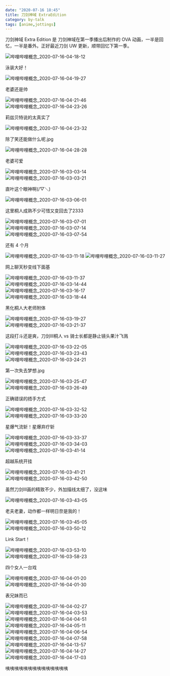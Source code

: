 ```yaml
---
date: "2020-07-16 18:45"
title: 刀剑神域 ExtraEdition
category: by-talk
tags: [anime,jottings]
---
```

刀剑神域 Extra Edition 是 刀剑神域在第一季播出后制作的 OVA 动画，一半是回忆，一半是番外。正好最近刀剑 UW 更新，顺带回忆下第一季。

<!-- more -->

![哔哩哔哩概念\_2020-07-16-04-18-12](//static.nykz.org/blog/images/2020-07-16/哔哩哔哩概念__2020-07-16-04-18-12.avif)

<p class="pic-comment">泳装大好！</p>

![哔哩哔哩概念\_2020-07-16-04-19-27](//static.nykz.org/blog/images/2020-07-16/哔哩哔哩概念__2020-07-16-04-19-27.avif)

<p class="pic-comment">老婆还是帅</p>

![哔哩哔哩概念\_2020-07-16-04-21-46](//static.nykz.org/blog/images/2020-07-16/哔哩哔哩概念__2020-07-16-04-21-46.avif)
![哔哩哔哩概念\_2020-07-16-04-23-26](//static.nykz.org/blog/images/2020-07-16/哔哩哔哩概念__2020-07-16-04-23-26.avif)

<p class="pic-comment">莉兹贝特说的太真实了</p>

![哔哩哔哩概念\_2020-07-16-04-23-32](//static.nykz.org/blog/images/2020-07-16/哔哩哔哩概念__2020-07-16-04-23-32.avif)

<p class="pic-comment">除了笑还能做什么呢.jpg</p>

![哔哩哔哩概念\_2020-07-16-04-28-28](//static.nykz.org/blog/images/2020-07-16/哔哩哔哩概念__2020-07-16-04-28-28.avif)

<p class="pic-comment">老婆可爱</p>

![哔哩哔哩概念\_2020-07-16-03-03-14](//static.nykz.org/blog/images/2020-07-16/哔哩哔哩概念__2020-07-16-03-03-14.avif)
![哔哩哔哩概念\_2020-07-16-03-03-21](//static.nykz.org/blog/images/2020-07-16/哔哩哔哩概念__2020-07-16-03-03-21.avif)

<p class="pic-comment">直叶这个眼神<span class="heimu">啊(/▽＼)</span></p>

![哔哩哔哩概念\_2020-07-16-03-06-01](//static.nykz.org/blog/images/2020-07-16/哔哩哔哩概念__2020-07-16-03-06-01.avif)

<p class="pic-comment">这里桐人成熟不少<span class="heimu">可惜又变回去了2333</span></p>

![哔哩哔哩概念\_2020-07-16-03-07-01](//static.nykz.org/blog/images/2020-07-16/哔哩哔哩概念__2020-07-16-03-07-01.avif)
![哔哩哔哩概念\_2020-07-16-03-07-14](//static.nykz.org/blog/images/2020-07-16/哔哩哔哩概念__2020-07-16-03-07-14.avif)
![哔哩哔哩概念\_2020-07-16-03-07-54](//static.nykz.org/blog/images/2020-07-16/哔哩哔哩概念__2020-07-16-03-07-54.avif)

<p class="pic-comment">还有 4 个月</p>

![哔哩哔哩概念\_2020-07-16-03-11-18](//static.nykz.org/blog/images/2020-07-16/哔哩哔哩概念__2020-07-16-03-11-18.avif)
![哔哩哔哩概念\_2020-07-16-03-11-27](//static.nykz.org/blog/images/2020-07-16/哔哩哔哩概念__2020-07-16-03-11-27.avif)

<p class="pic-comment">网上聊天秒变线下面基</p>

![哔哩哔哩概念\_2020-07-16-03-11-37](//static.nykz.org/blog/images/2020-07-16/哔哩哔哩概念__2020-07-16-03-11-37.avif)
![哔哩哔哩概念\_2020-07-16-03-14-44](//static.nykz.org/blog/images/2020-07-16/哔哩哔哩概念__2020-07-16-03-14-44.avif)
![哔哩哔哩概念\_2020-07-16-03-16-17](//static.nykz.org/blog/images/2020-07-16/哔哩哔哩概念__2020-07-16-03-16-17.avif)
![哔哩哔哩概念\_2020-07-16-03-18-44](//static.nykz.org/blog/images/2020-07-16/哔哩哔哩概念__2020-07-16-03-18-44.avif)

<p class="pic-comment">黑化桐人<span class="heimu">大老师附体</span></p>

![哔哩哔哩概念\_2020-07-16-03-19-27](//static.nykz.org/blog/images/2020-07-16/哔哩哔哩概念__2020-07-16-03-19-27.avif)
![哔哩哔哩概念\_2020-07-16-03-21-37](//static.nykz.org/blog/images/2020-07-16/哔哩哔哩概念__2020-07-16-03-21-37.avif)

<p class="pic-comment">这段打斗还是爽，刀剑III桐人 vs 骑士长都是静止镜头果汁飞溅</p>

![哔哩哔哩概念\_2020-07-16-03-22-05](//static.nykz.org/blog/images/2020-07-16/哔哩哔哩概念__2020-07-16-03-22-05.avif)
![哔哩哔哩概念\_2020-07-16-03-23-43](//static.nykz.org/blog/images/2020-07-16/哔哩哔哩概念__2020-07-16-03-23-43.avif)
![哔哩哔哩概念\_2020-07-16-03-24-21](//static.nykz.org/blog/images/2020-07-16/哔哩哔哩概念__2020-07-16-03-24-21.avif)

<p class="pic-comment">第一次失去梦想.jpg</p>

![哔哩哔哩概念\_2020-07-16-03-25-47](//static.nykz.org/blog/images/2020-07-16/哔哩哔哩概念__2020-07-16-03-25-47.avif)
![哔哩哔哩概念\_2020-07-16-03-26-49](//static.nykz.org/blog/images/2020-07-16/哔哩哔哩概念__2020-07-16-03-26-49.avif)

<p class="pic-comment">正确<span class="heimu">错误</span>的捂手方式</p>

![哔哩哔哩概念\_2020-07-16-03-32-52](//static.nykz.org/blog/images/2020-07-16/哔哩哔哩概念__2020-07-16-03-32-52.avif)
![哔哩哔哩概念\_2020-07-16-03-33-20](//static.nykz.org/blog/images/2020-07-16/哔哩哔哩概念__2020-07-16-03-33-20.avif)

<p class="pic-comment">星爆气流斩！<span class="heimu">星爆弃疗斩</span></p>

![哔哩哔哩概念\_2020-07-16-03-33-37](//static.nykz.org/blog/images/2020-07-16/哔哩哔哩概念__2020-07-16-03-33-37.avif)
![哔哩哔哩概念\_2020-07-16-03-34-03](//static.nykz.org/blog/images/2020-07-16/哔哩哔哩概念__2020-07-16-03-34-03.avif)
![哔哩哔哩概念\_2020-07-16-03-41-14](//static.nykz.org/blog/images/2020-07-16/哔哩哔哩概念__2020-07-16-03-41-14.avif)

<p class="pic-comment">超越系统<span class="heimu">开挂</span></p>

![哔哩哔哩概念\_2020-07-16-03-41-21](//static.nykz.org/blog/images/2020-07-16/哔哩哔哩概念__2020-07-16-03-41-21.avif)
![哔哩哔哩概念\_2020-07-16-03-42-50](//static.nykz.org/blog/images/2020-07-16/哔哩哔哩概念__2020-07-16-03-42-50.avif)

<p class="pic-comment">虽然刀剑III画的精致不少，外加描线太细了，没这味</p>

![哔哩哔哩概念\_2020-07-16-03-43-05](//static.nykz.org/blog/images/2020-07-16/哔哩哔哩概念__2020-07-16-03-43-05.avif)

<p class="pic-comment">老夫老妻，动作都一样<span class="heimu">明日奈是我的！</span></p>

![哔哩哔哩概念\_2020-07-16-03-45-05](//static.nykz.org/blog/images/2020-07-16/哔哩哔哩概念__2020-07-16-03-45-05.avif)
![哔哩哔哩概念\_2020-07-16-03-50-12](//static.nykz.org/blog/images/2020-07-16/哔哩哔哩概念__2020-07-16-03-50-12.avif)

<p class="pic-comment"><span class="big">Link Start！</span></p>

![哔哩哔哩概念\_2020-07-16-03-53-10](//static.nykz.org/blog/images/2020-07-16/哔哩哔哩概念__2020-07-16-03-53-10.avif)
![哔哩哔哩概念\_2020-07-16-03-58-23](//static.nykz.org/blog/images/2020-07-16/哔哩哔哩概念__2020-07-16-03-58-23.avif)

<p class="pic-comment"><span class="heimu">四个女人一台戏</span></p>

![哔哩哔哩概念\_2020-07-16-04-01-20](//static.nykz.org/blog/images/2020-07-16/哔哩哔哩概念__2020-07-16-04-01-20.avif)
![哔哩哔哩概念\_2020-07-16-04-01-30](//static.nykz.org/blog/images/2020-07-16/哔哩哔哩概念__2020-07-16-04-01-30.avif)

<p class="pic-comment"><span class="heimu">表兄妹而已</span></p>

![哔哩哔哩概念\_2020-07-16-04-02-27](//static.nykz.org/blog/images/2020-07-16/哔哩哔哩概念__2020-07-16-04-02-27.avif)
![哔哩哔哩概念\_2020-07-16-04-03-53](//static.nykz.org/blog/images/2020-07-16/哔哩哔哩概念__2020-07-16-04-03-53.avif)
![哔哩哔哩概念\_2020-07-16-04-04-51](//static.nykz.org/blog/images/2020-07-16/哔哩哔哩概念__2020-07-16-04-04-51.avif)
![哔哩哔哩概念\_2020-07-16-04-05-11](//static.nykz.org/blog/images/2020-07-16/哔哩哔哩概念__2020-07-16-04-05-11.avif)
![哔哩哔哩概念\_2020-07-16-04-06-54](//static.nykz.org/blog/images/2020-07-16/哔哩哔哩概念__2020-07-16-04-06-54.avif)
![哔哩哔哩概念\_2020-07-16-04-07-58](//static.nykz.org/blog/images/2020-07-16/哔哩哔哩概念__2020-07-16-04-07-58.avif)
![哔哩哔哩概念\_2020-07-16-04-13-57](//static.nykz.org/blog/images/2020-07-16/哔哩哔哩概念__2020-07-16-04-13-57.avif)
![哔哩哔哩概念\_2020-07-16-04-14-27](//static.nykz.org/blog/images/2020-07-16/哔哩哔哩概念__2020-07-16-04-14-27.avif)
![哔哩哔哩概念\_2020-07-16-04-17-03](//static.nykz.org/blog/images/2020-07-16/哔哩哔哩概念__2020-07-16-04-17-03.avif)

<p class="pic-comment">咦咦咦咦咦咦咦咦咦咦咦咦咦咦</p>
